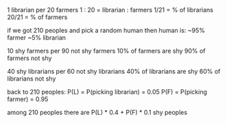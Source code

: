 1 librarian per 20 farmers
1 : 20 = librarian : farmers
1/21 = % of librarians
20/21 = % of farmers

if we got 210 peoples
and pick a random human
then human is:
~95% farmer
~5%  librarian

10 shy farmers per 90 not shy farmers
10% of farmers are shy
90% of farmers not shy

40 shy librarians per 60 not shy librarians
40% of librarians are shy
60% of librarians not shy

back to 210 peoples:
P(L) = P(picking librarian) = 0.05
P(F) = P(picking farmer)    = 0.95

among 210 peoples there are
P(L) * 0.4 + P(F) * 0.1 shy peoples
